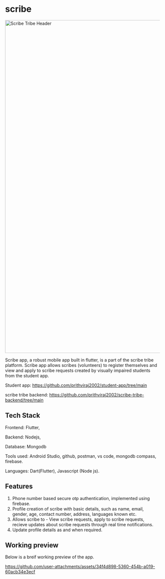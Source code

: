 # scribe

<img width="1080" alt="Scribe Tribe Header" src="https://github.com/user-attachments/assets/a6ea49ce-dd8c-4771-8806-3e5574782fdd" />

Scribe app, a robust mobile app built in flutter, is a part of the scribe tribe platform. Scribe app allows scribes (volunteers) to register themselves and view and apply
to scribe requests created by visually impaired students from the student app.

Student app: https://github.com/prithviraj2002/student-app/tree/main

scribe tribe backend: https://github.com/prithviraj2002/scribe-tribe-backend/tree/main

## Tech Stack
Frontend: Flutter,

Backend: Nodejs,

Database: Mongodb

Tools used: Android Studio, github, postman, vs code, mongodb compass, firebase.

Languages: Dart(Flutter), Javascript (Node js).

## Features
1. Phone number based secure otp authentication, implemented using firebase.
2. Profile creation of scribe with basic details, such as name, email, gender, age, contact number, address, languages known etc.
3. Allows scribe to - View scribe requests, apply to scribe requests, recieve updates about scribe requests through real time notifications.
4. Update profile details as and when required.

## Working preview
Below is a breif working preview of the app.

https://github.com/user-attachments/assets/34f4d898-5360-454b-a019-60acb34e3ecf



